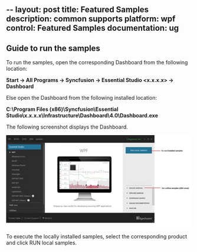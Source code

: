 --
layout: post
title: Featured Samples
description: common supports
platform: wpf
control: Featured Samples
documentation: ug
---

## Guide to run the samples

To run the samples, open the corresponding Dashboard from the following location:

**Start -> All Programs -> Syncfusion -> Essential Studio <x.x.x.x> -> Dashboard**

Else open the Dashboard from the following installed location:

**C:\Program Files (x86)\Syncfusion\Essential Studio\x.x.x.x\Infrastructure\Dashboard\4.0\Dashboard.exe**

The following screenshot displays the Dashboard.

![](Guidetorunthesamples_images/Guidetorunthesamples_img1.jpeg)


To execute the locally installed samples, select the corresponding product and click RUN local samples.

